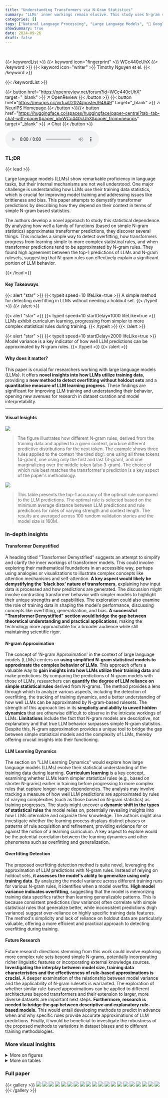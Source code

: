 ```yaml
---
title: "Understanding Transformers via N-Gram Statistics"
summary: "LLMs' inner workings remain elusive. This study uses N-gram statistics to approximate transformer predictions, revealing how LLMs learn from simple to complex statistical rules, and how model variance..."
categories: []
tags: ["Natural Language Processing", "Large Language Models", "🏢 Google DeepMind",]
showSummary: true
date: 2024-09-26
draft: false
---
```


<br>

{{< keywordList >}}
{{< keyword icon="fingerprint" >}} WCc440cUhX {{< /keyword >}}
{{< keyword icon="writer" >}} Timothy Nguyen et el. {{< /keyword >}}
 
{{< /keywordList >}}

{{< button href="https://openreview.net/forum?id=WCc440cUhX" target="_blank" >}}
↗ OpenReview
{{< /button >}}
{{< button href="https://neurips.cc/virtual/2024/poster/94849" target="_blank" >}}
↗ NeurIPS Homepage
{{< /button >}}{{< button href="https://huggingface.co/spaces/huggingface/paper-central?tab=tab-chat-with-paper&paper_id=WCc440cUhX&paper_from=neurips" target="_blank" >}}
↗ Chat
{{< /button >}}



<audio controls>
    <source src="https://ai-paper-reviewer.com/WCc440cUhX/podcast.wav" type="audio/wav">
    Your browser does not support the audio element.
</audio>


### TL;DR


{{< lead >}}

Large language models (LLMs) show remarkable proficiency in language tasks, but their internal mechanisms are not well understood. One major challenge is understanding how LLMs use their training data statistics, which is crucial for improving model training and addressing issues like brittleness and bias. This paper attempts to demystify transformer predictions by describing how they depend on their context in terms of simple N-gram based statistics.

The authors develop a novel approach to study this statistical dependence. By analyzing how well a family of functions (based on simple N-gram statistics) approximates transformer predictions, they discover several things. This includes a simple way to detect overfitting, how transformers progress from learning simple to more complex statistical rules, and when transformer predictions tend to be approximated by N-gram rules. They found high agreement between the top-1 predictions of LLMs and N-gram rulesets, suggesting that N-gram rules can effectively explain a significant portion of LLM behavior.

{{< /lead >}}


#### Key Takeaways

{{< alert "star" >}}
{{< typeit speed=10 lifeLike=true >}} A simple method for detecting overfitting in LLMs without needing a holdout set. {{< /typeit >}}
{{< /alert >}}

{{< alert "star" >}}
{{< typeit speed=10 startDelay=1000 lifeLike=true >}} LLMs exhibit curriculum learning, progressing from simpler to more complex statistical rules during training. {{< /typeit >}}
{{< /alert >}}

{{< alert "star" >}}
{{< typeit speed=10 startDelay=2000 lifeLike=true >}} Model variance is a key indicator of how well LLM predictions can be approximated by N-gram rules. {{< /typeit >}}
{{< /alert >}}

#### Why does it matter?
This paper is crucial for researchers working with large language models (LLMs). It offers **novel insights into how LLMs utilize training data**, providing a **new method to detect overfitting without holdout sets** and a **quantitative measure of LLM learning progress**.  These findings are significant for improving LLM training and understanding their behavior, opening new avenues for research in dataset curation and model interpretability.

------
#### Visual Insights



![](https://ai-paper-reviewer.com/WCc440cUhX/figures_1_1.jpg)

> The figure illustrates how different N-gram rules, derived from the training data and applied to a given context, produce different predictive distributions for the next token.  The example shows three rules applied to the context 'the tired dog': one using all three tokens (4-gram), one using only the first and last (3-gram), and one marginalizing over the middle token (also 3-gram). The choice of which rule best matches the transformer's prediction is a key aspect of the paper's methodology.





![](https://ai-paper-reviewer.com/WCc440cUhX/tables_4_1.jpg)

> This table presents the top-1 accuracy of the optimal rule compared to the LLM predictions. The optimal rule is selected based on the minimum average distance between LLM predictions and rule predictions for rules of varying strength and context length. The results are averaged across 100 random validation stories and the model size is 160M.





### In-depth insights


#### Transformer Demystified
A heading titled "Transformer Demystified" suggests an attempt to simplify and clarify the inner workings of transformer models.  This could involve exploring their mathematical foundations in an accessible way, perhaps using analogies or visualizations to illustrate complex concepts like attention mechanisms and self-attention.  **A key aspect would likely be demystifying the 'black box' nature of transformers**, explaining how input data is processed and how predictions are generated.  The discussion might involve contrasting transformer behavior with simpler models to highlight their unique strengths and capabilities.  The exploration could also examine the role of training data in shaping the model's performance, discussing concepts like overfitting, generalization, and bias.  **A successful "Transformer Demystified" section would bridge the gap between theoretical understanding and practical applications**, making the technology more approachable for a broader audience while still maintaining scientific rigor.

#### N-gram Approximation
The concept of 'N-gram Approximation' in the context of large language models (LLMs) centers on **using simplified N-gram statistical models to approximate the complex behavior of LLMs**.  This approach offers a valuable way to **gain insights into how LLMs utilize their training data** and make predictions. By comparing the predictions of N-gram models with those of LLMs, researchers can **quantify the degree of LLM reliance on simple statistical rules** derived from N-grams. The method provides a lens through which to analyze various aspects, including the detection of overfitting, the tracking of training dynamics, and a better understanding of how well LLMs can be approximated by N-gram-based rulesets.  The strength of this approach lies in its **simplicity and ability to unveil hidden dynamics** that are otherwise difficult to observe in the intricate workings of LLMs. **Limitations** include the fact that N-gram models are descriptive, not explanatory and that true LLM behavior surpasses simple N-gram statistics.  Despite this, N-gram approximation provides a unique tool to bridge the gap between simple statistical models and the complexity of LLMs, thereby offering crucial insights into their functioning.

#### LLM Learning Dynamics
The section on "LLM Learning Dynamics" would explore how large language models (LLMs) evolve their statistical understanding of the training data during learning.  **Curriculum learning** is a key concept, examining whether LLMs learn simpler statistical rules (e.g., based on shorter N-grams) earlier in training before progressing to more complex rules that capture longer-range dependencies.  The analysis may involve tracking a measure of how well LLM predictions are approximated by rules of varying complexities (such as those based on N-gram statistics) as training progresses.  The study might uncover a **dynamic shift in the types of statistical rules** the model relies on, potentially revealing insights into how LLMs internalize and organize their knowledge. The authors might also investigate whether the learning process displays distinct phases or patterns of rule acquisition and refinement, providing evidence for or against the notion of a learning curriculum. A key aspect to explore would be the potential correlation between the learning dynamics and other phenomena such as overfitting and generalization.

#### Overfitting Detection
The proposed overfitting detection method is quite novel, leveraging the approximation of LLM predictions with N-gram rules.  Instead of relying on holdout sets, **it assesses the model's ability to generalize using only training data**. By analyzing the model variance across different training runs for various N-gram rules, it identifies when a model overfits.  **High model variance indicates overfitting**, suggesting that the model is memorizing training data specifics rather than learning generalizable patterns.  This is because consistent predictions (low variance) often correlate with simple statistical rules that generalize better, while inconsistent predictions (high variance) suggest over-reliance on highly specific training data features. The method's simplicity and lack of reliance on holdout data are particularly valuable, offering a more efficient and practical approach to detecting overfitting during training.

#### Future Research
Future research directions stemming from this work could involve exploring more complex rule sets beyond simple N-grams, potentially incorporating richer linguistic features or incorporating external knowledge sources.  **Investigating the interplay between model size, training data characteristics and the effectiveness of rule-based approximations is crucial.**  A deeper examination of the relationship between model variance and the applicability of N-gram rulesets is warranted. The exploration of whether similar rule-based approximations can be applied to different architectures beyond transformers and their extension to larger, more diverse datasets are important next steps.  **Furthermore, research is needed to bridge the gap between descriptive and explanatory rule-based models.** This would entail developing methods to predict in advance when and why specific rules provide accurate approximations of LLM predictions. Finally, it would be beneficial to investigate the robustness of the proposed methods to variations in dataset biases and to different training methodologies.


### More visual insights

<details>
<summary>More on figures
</summary>


![](https://ai-paper-reviewer.com/WCc440cUhX/figures_6_1.jpg)

> This figure visualizes the relationship between the frequency of 7-gram contexts in the TinyStories dataset, the model variance of LLM predictions for those contexts, and how well those predictions can be approximated by N-gram rules.  Panel (a) shows the distance between LLM predictions and the full-context 8-gram rule versus the context's frequency. Panel (b) shows the same distance versus model variance. Panel (c) shows model variance versus context frequency. Panel (d) shows the distance to the best-fitting N-gram rule (from a set of suffix-based rules) versus model variance. The figure demonstrates that contexts with low model variance tend to be well-approximated by N-gram rules, even when rare.  This supports the paper's approximation criterion.


![](https://ai-paper-reviewer.com/WCc440cUhX/figures_7_1.jpg)

> This figure shows the learning dynamics of LLMs.  The left panel shows that the distance between LLM predictions and the optimal rules (based on n-gram statistics) decreases as training progresses, with more complex rules being learned later in training. The central and right panels show that while the overall distance between LLM predictions and the optimal rules may plateau, the quality of the optimal rule selection increases over training as measured by top-1 accuracy relative to the ground truth.


![](https://ai-paper-reviewer.com/WCc440cUhX/figures_7_2.jpg)

> This figure shows the training and validation loss curves for various LLMs trained on the TinyStories dataset.  The models differ in their context length—the number of previous tokens they consider when predicting the next token. The full transformer model exhibits overfitting, showing a decreasing training loss but an increasing validation loss.  In contrast, the models with limited context lengths show nearly identical training and validation loss curves, indicating that they do not overfit.  This suggests that overfitting occurs when LLMs try to memorize long contexts instead of generalizing from shorter sub-contexts.


![](https://ai-paper-reviewer.com/WCc440cUhX/figures_8_1.jpg)

> This figure shows an example of rule selection for a heldout story from the TinyStories dataset. It compares the LLM's next-token predictions with the ground truth and optimal rule predictions, highlighting disagreements using color-coding. The heatmap visualizes the variational distance between the LLM and optimal rule distributions for each token. The context of the optimal rule and its supporting context count are also provided.


![](https://ai-paper-reviewer.com/WCc440cUhX/figures_15_1.jpg)

> This figure compares the performance of two transformer models, one trained with full context and another trained with a context length of 1, against a bigram model on the TinyStories dataset.  The x-axis represents the count of each unigram, and the y-axis represents the variational distance between the transformer model's predictions and the bigram model's predictions for that unigram. The scatter plot shows that as the unigram count increases, the variational distance generally decreases for both transformer models, indicating improved approximation of the bigram model by the transformers.  The figure highlights the impact of context length on the ability of transformer models to learn simple bigram statistics.


![](https://ai-paper-reviewer.com/WCc440cUhX/figures_15_2.jpg)

> This figure visualizes the relationship between the frequency of 7-gram contexts in the training data, the variance of LLM predictions across different training runs, and how well those predictions can be approximated by N-gram rules. It shows that contexts with low variance tend to be well-approximated by rules, even if they are rare in the training data. The plots show the distances between LLM predictions and the best-fitting N-gram rule, as well as model variance, against the count of each 7-gram context in the training data. 


![](https://ai-paper-reviewer.com/WCc440cUhX/figures_17_1.jpg)

> This figure visualizes the relationship between the frequency of 7-gram contexts in the training data, the variance of LLM predictions across different runs, and the distance between LLM predictions and the predictions of the best-fitting N-gram rule.  It shows that contexts with low variance across runs tend to be well-approximated by N-gram rules, even when those contexts are rare in the data. The figure supports the paper's approximation criterion, demonstrating how LLMs rely on simpler rules for low-variance predictions and leverage more complex rules for high-variance predictions.


![](https://ai-paper-reviewer.com/WCc440cUhX/figures_18_1.jpg)

> This figure visualizes the relationship between the frequency of 7-gram contexts in the training data, model variance, and the distance of LLM predictions from the full-context 8-gram rule. It shows that low model variance in LLM predictions is associated with a closer approximation to N-gram rules, particularly for higher-frequency contexts.


![](https://ai-paper-reviewer.com/WCc440cUhX/figures_23_1.jpg)

> This figure demonstrates an example of rule selection for a held-out TinyStories sequence.  It shows the ground truth tokens, the LLM's top-1 predictions, the optimal rule's predictions, and the variational distance between the LLM's and optimal rule's probability distributions for each token.  Red tokens indicate disagreements between the LLM and the optimal rule's top-1 predictions. The context used for each rule is also shown, along with the number of times that context appeared in the training data.  This helps illustrate how the model's predictions relate to simple statistical rules extracted from the training data.


![](https://ai-paper-reviewer.com/WCc440cUhX/figures_24_1.jpg)

> This figure shows an example of rule selection for a heldout TinyStories sequence.  It demonstrates how the model's top-1 prediction compares to the ground truth and the predictions of an optimal N-gram rule. The heatmap visually represents the variational distance between the model and rule predictions for each token. Red tokens highlight discrepancies between the model's top-1 prediction and both the ground truth and the optimal rule.


![](https://ai-paper-reviewer.com/WCc440cUhX/figures_25_1.jpg)

> This figure shows an example of rule selection for a heldout story from the TinyStories dataset. It compares the ground truth, the LLM prediction, and the prediction of the optimal rule from the ruleset Rall. The heatmap visualizes the variational distance between the LLM and optimal rule predictions for each token. Tokens where the LLM prediction and ground truth disagree are highlighted, showing where the model and optimal rule diverge.  The number of contexts supporting the optimal rule is also given, providing insights into the model's reliance on specific contexts.


![](https://ai-paper-reviewer.com/WCc440cUhX/figures_26_1.jpg)

> This figure shows an example of how the model selects rules for a held-out sequence from the TinyStories dataset. The heatmap visualizes the difference between the model's prediction and the optimal rule's prediction for each token. Red tokens highlight discrepancies between the model and the optimal rule. The context and count of supporting contexts for each rule are also provided.


</details>




<details>
<summary>More on tables
</summary>


![](https://ai-paper-reviewer.com/WCc440cUhX/tables_9_1.jpg)
> This table presents the top-1 accuracy results comparing the optimal rule's predictions against the LLM's predictions.  The accuracy is calculated for different rule complexities (context lengths from 1 to 7) and three different rule types (all, subgram, suffix). A baseline using a simple backoff method is also included. The results are averaged across 100 validation stories, offering a comprehensive evaluation of the rule's effectiveness in approximating LLM predictions.

![](https://ai-paper-reviewer.com/WCc440cUhX/tables_13_1.jpg)
> This table presents the architectural hyperparameters of the transformer models used in the experiments.  It shows the number of layers, the number of attention heads, the dimension of the key/value vectors (dkey/dvalue), and the overall model dimension (dmodel) for three different model sizes: 160M, 420M, and 1.4B parameters. These specifications are based on the Chinchilla architecture.

![](https://ai-paper-reviewer.com/WCc440cUhX/tables_18_1.jpg)
> This table shows the average optimal rule distance between the LLM predictions and the rule predictions for different rulesets (Rall, Rsubgram, Rsuffix, and backoffM) and context lengths (1-7). The optimal rule distance measures how well the LLM predictions can be approximated by the rules in each ruleset.  A lower optimal rule distance indicates a better approximation. The data is from 100 random TinyStories validation stories, and the model size is 160M. 

![](https://ai-paper-reviewer.com/WCc440cUhX/tables_19_1.jpg)
> This table shows the top-1 accuracy of the optimal rule for different rulesets and context lengths, using the L∞ distance metric.  It's a comparison to Table 2, which used the variational distance. The model size used was 160M parameters.  The results indicate the performance of using different N-gram rules to predict the next token in the TinyStories dataset.

![](https://ai-paper-reviewer.com/WCc440cUhX/tables_19_2.jpg)
> This table shows the average optimal rule distance between LLM predictions and optimal rules for different rule strengths and maximum context lengths (1-7 tokens).  The L∞ distance metric is used instead of the variational distance used in Table 4.  The model size used is 160M.  This table helps to understand how well the predictions made by the language model (LLM) can be approximated by the simple statistical rules defined in the paper, using a different distance metric than Table 4.

![](https://ai-paper-reviewer.com/WCc440cUhX/tables_20_1.jpg)
> This table presents the top-1 accuracy results of using optimal rules to predict the next token, compared to the LLM's predictions.  It shows the average top-1 accuracy across various rule complexities (context lengths) and rule types, providing insights into how well N-gram based rules can approximate transformer predictions. The results are averaged across 100 validation stories, for a 160M parameter model.

![](https://ai-paper-reviewer.com/WCc440cUhX/tables_20_2.jpg)
> This table shows the average optimal rule distance between the LLM predictions and the rule predictions for rules of varying strength and maximum context length, computed over each token prediction from 100 random validation stories. The model size is 160M.  The table helps to understand how the approximation improves with increasing rule strength.

![](https://ai-paper-reviewer.com/WCc440cUhX/tables_20_3.jpg)
> This table shows the top-1 accuracy of the optimal rule compared to the LLM predictions for different rulesets (Rall, Rsubgram, Rsuffix) and maximum context lengths (M=1 to 7).  The accuracy is averaged over 100 random validation stories and calculated for each token. The model size used is 160M. It demonstrates how the accuracy changes as the complexity of the rule and the amount of context used increase.

![](https://ai-paper-reviewer.com/WCc440cUhX/tables_20_4.jpg)
> This table shows the average optimal rule distance with LLM predictions for rules of varying strength and maximum context length.  The L∞ distance is used instead of the variational distance. The average is computed over each token prediction from 100 random TinyStories validation stories. The model size used is 160M.

![](https://ai-paper-reviewer.com/WCc440cUhX/tables_20_5.jpg)
> This table shows how the average cross-entropy loss, top-1 accuracy, and model distance to the ground truth change with different model sizes (160M, 420M, and 1.4B parameters) on a held-out set of 100 stories from the TinyStories dataset.  The results demonstrate the impact of model size on performance metrics.

![](https://ai-paper-reviewer.com/WCc440cUhX/tables_21_1.jpg)
> This table shows how the evaluation metrics (cross-entropy loss, top-1 accuracy, and model distance to ground truth) change with different model sizes (160M, 420M, and 1.4B) on a held-out set of 10 Wikipedia chunks.  It demonstrates the scaling behavior of the model's performance as its size increases.

![](https://ai-paper-reviewer.com/WCc440cUhX/tables_21_2.jpg)
> This table shows the top-1 accuracy of the optimal rule for different model sizes (160M, 420M, and 1.4B parameters) and varying context lengths (1 to 7).  The optimal rule is selected from the Rall ruleset using the variational distance metric.  The results indicate how the top-1 accuracy of the optimal rule changes with increasing model size and context length.

![](https://ai-paper-reviewer.com/WCc440cUhX/tables_21_3.jpg)
> This table shows how the minimum distance between an LLM's next-token prediction and the prediction of an optimal rule varies with model size (160M, 420M, 1.4B parameters) and maximum context length (1-7 tokens).  The optimal rule is selected from the set of all possible rules (Rall) based on the variational distance between the LLM and rule predictions.  Lower distances indicate better approximation by the rules.

![](https://ai-paper-reviewer.com/WCc440cUhX/tables_21_4.jpg)
> This table shows the top-1 accuracy of the optimal rule selected from the Rall ruleset using the L∞ distance metric for different model sizes (160M, 420M, and 1.4B parameters) and context lengths (1 to 7).  The results indicate the performance of using simple N-gram rules to approximate the complex predictions of the transformer model. The accuracy increases with increasing context length and model size, suggesting that larger models with more context are better able to capture the statistical properties of the data and make better predictions.

![](https://ai-paper-reviewer.com/WCc440cUhX/tables_21_5.jpg)
> This table shows the top-1 accuracy of the optimal rule compared to the LLM predictions for different rule complexities (context lengths) and different types of rulesets.  The results are averaged over 100 validation stories with a total of approximately 22,000 tokens. The model size used is 160M parameters.

![](https://ai-paper-reviewer.com/WCc440cUhX/tables_21_6.jpg)
> This table shows the top-1 accuracy of the optimal rule on the Wikipedia dataset using the L∞ distance for rule selection.  The results are presented for varying context lengths (1-7) and for three different rule sets (Rall, Rsubgram, and Rsuffix).  A backoff method is included for comparison.  The model size used was 1.4B. The average is computed across each token prediction from 10 heldout sequences, each 2048 tokens long.

![](https://ai-paper-reviewer.com/WCc440cUhX/tables_22_1.jpg)
> This table shows how the average optimal rule distance between LLM predictions and optimal rules changes with different model sizes (160M, 420M, 1.4B parameters) and rule context lengths (1-7 tokens).  The optimal rules are selected using the variational distance.  Lower values indicate better approximation of LLM predictions by the N-gram rules.

![](https://ai-paper-reviewer.com/WCc440cUhX/tables_22_2.jpg)
> This table presents the top-1 accuracy of the optimal rule, comparing it against LLM predictions.  The optimal rule is selected using the L∞ distance. The results are averaged over each token prediction from 10 heldout Wikipedia sequences, each consisting of 2048 tokens. The model size used is 1.4B. Different rule strengths and maximum context lengths (M) are considered.

![](https://ai-paper-reviewer.com/WCc440cUhX/tables_22_3.jpg)
> This table shows how the optimal rule distance (using the L∞ metric) changes with different model sizes (160M, 420M, 1.4B) and rule context lengths (1-7).  The optimal rule is selected from the R<sup>M</sup><sub>all</sub> ruleset. Lower values indicate better approximation of LLM predictions by the rules.

</details>




### Full paper

{{< gallery >}}
<img src="https://ai-paper-reviewer.com/WCc440cUhX/1.png" class="grid-w50 md:grid-w33 xl:grid-w25" />
<img src="https://ai-paper-reviewer.com/WCc440cUhX/2.png" class="grid-w50 md:grid-w33 xl:grid-w25" />
<img src="https://ai-paper-reviewer.com/WCc440cUhX/3.png" class="grid-w50 md:grid-w33 xl:grid-w25" />
<img src="https://ai-paper-reviewer.com/WCc440cUhX/4.png" class="grid-w50 md:grid-w33 xl:grid-w25" />
<img src="https://ai-paper-reviewer.com/WCc440cUhX/5.png" class="grid-w50 md:grid-w33 xl:grid-w25" />
<img src="https://ai-paper-reviewer.com/WCc440cUhX/6.png" class="grid-w50 md:grid-w33 xl:grid-w25" />
<img src="https://ai-paper-reviewer.com/WCc440cUhX/7.png" class="grid-w50 md:grid-w33 xl:grid-w25" />
<img src="https://ai-paper-reviewer.com/WCc440cUhX/8.png" class="grid-w50 md:grid-w33 xl:grid-w25" />
<img src="https://ai-paper-reviewer.com/WCc440cUhX/9.png" class="grid-w50 md:grid-w33 xl:grid-w25" />
<img src="https://ai-paper-reviewer.com/WCc440cUhX/10.png" class="grid-w50 md:grid-w33 xl:grid-w25" />
<img src="https://ai-paper-reviewer.com/WCc440cUhX/11.png" class="grid-w50 md:grid-w33 xl:grid-w25" />
<img src="https://ai-paper-reviewer.com/WCc440cUhX/12.png" class="grid-w50 md:grid-w33 xl:grid-w25" />
<img src="https://ai-paper-reviewer.com/WCc440cUhX/13.png" class="grid-w50 md:grid-w33 xl:grid-w25" />
<img src="https://ai-paper-reviewer.com/WCc440cUhX/14.png" class="grid-w50 md:grid-w33 xl:grid-w25" />
<img src="https://ai-paper-reviewer.com/WCc440cUhX/15.png" class="grid-w50 md:grid-w33 xl:grid-w25" />
<img src="https://ai-paper-reviewer.com/WCc440cUhX/16.png" class="grid-w50 md:grid-w33 xl:grid-w25" />
<img src="https://ai-paper-reviewer.com/WCc440cUhX/17.png" class="grid-w50 md:grid-w33 xl:grid-w25" />
<img src="https://ai-paper-reviewer.com/WCc440cUhX/18.png" class="grid-w50 md:grid-w33 xl:grid-w25" />
<img src="https://ai-paper-reviewer.com/WCc440cUhX/19.png" class="grid-w50 md:grid-w33 xl:grid-w25" />
<img src="https://ai-paper-reviewer.com/WCc440cUhX/20.png" class="grid-w50 md:grid-w33 xl:grid-w25" />
{{< /gallery >}}